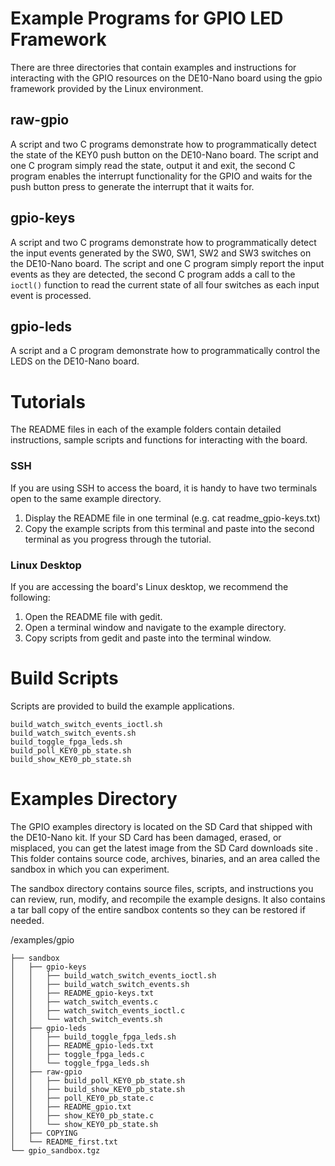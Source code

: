# Example Programs for GPIO LED Framework
There are three directories that contain examples and instructions for interacting with the GPIO resources on the DE10-Nano board using the gpio framework provided by the Linux environment.
 
## raw-gpio
 
A script and two C programs demonstrate how to programmatically detect the state of the KEY0 push button on the DE10-Nano board.  The script and one C program simply read the state, output it and exit, the second C program enables the interrupt functionality for the GPIO and waits for the push button press to generate the interrupt that it waits for.
 
## gpio-keys
 
A script and two C programs demonstrate how to programmatically detect the input events generated by the SW0, SW1, SW2 and SW3 switches on the DE10-Nano board. The script and one C program simply report the input events as they are detected, the second C program adds a call to the `ioctl()` function to read the current state of all four switches as each input event is processed.
 
## gpio-leds
 
A script and a C program demonstrate how to programmatically control the LEDS on the DE10-Nano board.
 
# Tutorials
 
The README files in each of the example folders contain detailed instructions, sample scripts and functions for interacting with the board. 

### SSH 

If you are using SSH to access the board, it is handy to have two terminals open to the same example directory.

1. Display the README file in one terminal (e.g. cat readme_gpio-keys.txt)
1. Copy the example scripts from this terminal and paste into the second terminal as you progress through the tutorial.

### Linux Desktop

If you are accessing the board's Linux desktop, we recommend the following:

1. Open the README file with gedit.
1. Open a terminal window and navigate to the example directory.
1. Copy scripts from gedit and paste into the terminal window.
 
# Build Scripts
Scripts are provided to build the example applications.

``` 
build_watch_switch_events_ioctl.sh
build_watch_switch_events.sh
build_toggle_fpga_leds.sh
build_poll_KEY0_pb_state.sh
build_show_KEY0_pb_state.sh
```

# Examples Directory

The GPIO examples directory is located on the SD Card that shipped with the DE10-Nano kit. If your SD Card has been damaged, erased, or misplaced, you can get the latest image from the SD Card downloads site <need link for SDCard git>. This folder contains source code, archives, binaries, and an area called the sandbox in which you can experiment. 

The sandbox directory contains source files, scripts, and instructions you can review, run, modify, and recompile the example designs. It also contains a tar ball copy of the entire sandbox contents so they can be restored if needed.
 
/examples/gpio
```
├── sandbox
│   ├── gpio-keys
│   │   ├── build_watch_switch_events_ioctl.sh
│   │   ├── build_watch_switch_events.sh
│   │   ├── README_gpio-keys.txt
│   │   ├── watch_switch_events.c
│   │   ├── watch_switch_events_ioctl.c
│   │   └── watch_switch_events.sh
│   ├── gpio-leds
│   │   ├── build_toggle_fpga_leds.sh
│   │   ├── README_gpio-leds.txt
│   │   ├── toggle_fpga_leds.c
│   │   └── toggle_fpga_leds.sh
│   ├── raw-gpio
│   │   ├── build_poll_KEY0_pb_state.sh
│   │   ├── build_show_KEY0_pb_state.sh
│   │   ├── poll_KEY0_pb_state.c
│   │   ├── README_gpio.txt
│   │   ├── show_KEY0_pb_state.c
│   │   └── show_KEY0_pb_state.sh
│   ├── COPYING
│   └── README_first.txt
└── gpio_sandbox.tgz
 ```
